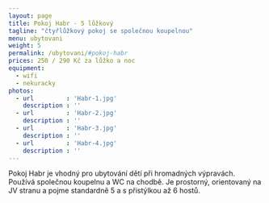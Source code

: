 ```yaml
---
layout: page
title: Pokoj Habr - 5 lůžkový
tagline: "čtyřlůžkový pokoj se společnou koupelnou"
menu: ubytovani
weight: 5
permalink: /ubytovani/#pokoj-habr
prices: 250 / 290 Kč za lůžko a noc
equipment:
  - wifi
  - nekuracky
photos:
  - url         : 'Habr-1.jpg'
    description : ''
  - url         : 'Habr-2.jpg'
    description : ''
  - url         : 'Habr-3.jpg'
    description : ''
  - url         : 'Habr-4.jpg'
    description : ''
---
```


Pokoj Habr je vhodný pro ubytování dětí při hromadných výpravách. Používá společnou koupelnu a WC na chodbě. Je prostorný, orientovaný na JV stranu a pojme standardně  5 a s přistýlkou až 6 hostů.
